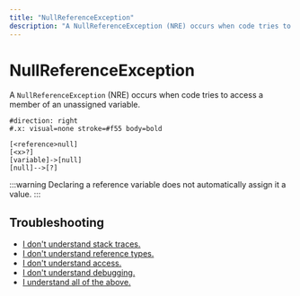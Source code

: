 ```yaml
---
title: "NullReferenceException"
description: "A NullReferenceException (NRE) occurs when code tries to access a member of an unassigned variable."
---
```


# NullReferenceException

A `NullReferenceException` (NRE) occurs when code tries to access a member of an unassigned variable.  

```nomnoml
#direction: right
#.x: visual=none stroke=#f55 body=bold

[<reference>null]
[<x>?]
[variable]->[null]
[null]-->[?]
```

:::warning
Declaring a reference variable does not automatically assign it a value.
:::

## Troubleshooting

- [I don't understand stack traces.](NullReferenceException/Stack%20Trace.md)
- [I don't understand reference types.](NullReferenceException/Reference%20Types.md)
- [I don't understand access.](NullReferenceException/Access.md)
- [I don't understand debugging.](NullReferenceException/Debugging.md)
- [I understand all of the above.](NullReferenceException/Options.md)
